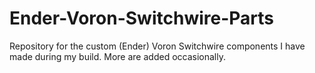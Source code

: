 # Ender-Voron-Switchwire-Parts

Repository for the custom (Ender) Voron Switchwire components I have made during my build.
More are added occasionally.
